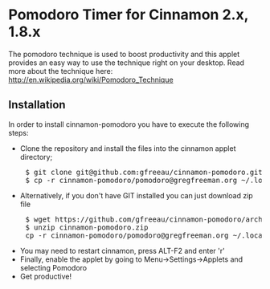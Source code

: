 # Pomodoro Timer for Cinnamon 2.x, 1.8.x

The pomodoro technique is used to boost productivity and this applet provides an easy way to use the technique right on your desktop.
Read more about the technique here: http://en.wikipedia.org/wiki/Pomodoro_Technique

## Installation

In order to install cinnamon-pomodoro you have to execute the following steps:
* Clone the repository and install the files into the cinnamon applet directory;
<pre>
    $ git clone git@github.com:gfreeau/cinnamon-pomodoro.git
    $ cp -r cinnamon-pomodoro/pomodoro@gregfreeman.org ~/.local/share/cinnamon/applets
</pre>
* Alternatively, if you don't have GIT installed you can just download zip file
<pre>
    $ wget https://github.com/gfreeau/cinnamon-pomodoro/archive/master.zip -O cinnamon-pomodoro.zip
    $ unzip cinnamon-pomodoro.zip
    cp -r cinnamon-pomodoro/pomodoro@gregfreeman.org ~/.local/share/cinnamon/applets
</pre>
* You may need to restart cinnamon, press ALT-F2 and enter 'r'
* Finally, enable the applet by going to Menu->Settings->Applets and selecting Pomodoro
* Get productive!
